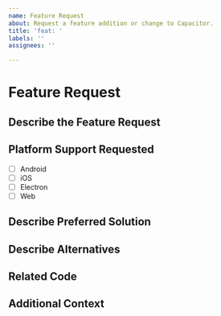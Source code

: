 ```yaml
---
name: Feature Request
about: Request a feature addition or change to Capacitor.
title: 'feat: '
labels: ''
assignees: ''

---
```


# Feature Request

## Describe the Feature Request
<!-- A clear and concise description of what the feature request is. Please include if your feature request is related to a problem. -->

## Platform Support Requested
<!-- Check one or more boxes for the platform(s) you would like this feature to support. Note that some features may not be feasible for a particular platform (i.e. no web API may be available). -->

- [ ] Android
- [ ] iOS
- [ ] Electron
- [ ] Web

## Describe Preferred Solution
<!-- A clear and concise description of what you want to happen. -->

## Describe Alternatives
<!-- A clear and concise description of any alternative solutions or features you've considered. -->

## Related Code
<!-- If you are able to illustrate the feature request with an example, please provide a sample application via an online code collaborator such as [StackBlitz](https://stackblitz.com), or [GitHub](https://github.com). -->

## Additional Context
<!-- List any other information that is relevant to your issue. Stack traces, related issues, suggestions on how to add, use case, Stack Overflow links, forum links, screenshots, OS if applicable, etc. -->
